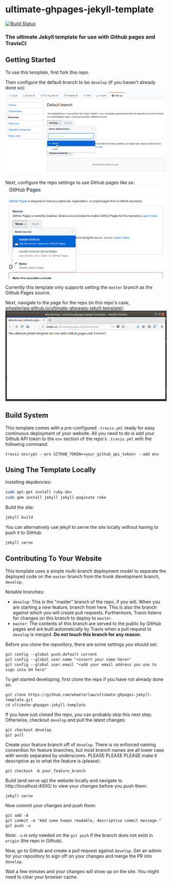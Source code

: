 # ultimate-ghpages-jekyll-template
[![Build Status](https://travis-ci.com/wheelerlaw/ultimate-ghpages-jekyll-template.svg?branch=develop)](https://travis-ci.com/wheelerlaw/ultimate-ghpages-jekyll-template)

### The ultimate Jekyll template for use with Github pages and TravisCI

## Getting Started

To use this template, first fork this repo. 

Then configure the default branch to be `develop` (if you haven't already done so):
![](local/default-branch.png)

Next, configure the repo settings to use Github pages like so:
![](local/gh-pages.png)

Currently this template only supports setting the `master` branch as the Github Pages source. 

Next, navigate to the page for the repo (in this repo's case, [wheelerlaw.github.io/ultimate-ghpages-jekyll-template](http://wheelerlaw.github.io/ultimate-ghpages-jekyll-template)):
![](local/result.png)

## Build System

This template comes with a pre-configured `.travis.yml` ready for easy continuous deployment of your website. All you need to do is add your Github API token to the `env` section of the repo's `.travis.yml` with the following command:

    travis encrypt --pro GITHUB_TOKEN=<your_github_api_token> --add env
    

## Using The Template Locally

Installing depdencies:
```sh
sudo apt-get install ruby-dev
sudo gem install jekyll jekyll-paginate rake
```

Build the site:
```sh
jekyll build
```

You can alternatively use jekyll to serve the site locally without having to push it to GitHub:
```sh
jekyll serve
```

## Contributing To Your Website

This template uses a simple multi-branch deployment model to separate the deployed code on the `master` branch from the trunk development branch, `develop`. 

Notable branches:
 - `develop`: This is the "master" branch of the repo, if you will. When you are starting a new feature, branch from here. This is also the branch against which you will create pull requests. Furthermore, Travis listens for changes on this branch to deploy to `master`.
 - `master`: The contents of this branch are served to the public by GitHub pages and are built automatically by Travis when a pull request to `develop` is merged. **Do not touch this branch for any reason.** 


Before you clone the repository, there are some settings you should set:
```
git config --global push.default current
git config --global user.name "<insert your name here>"
git config --global user.email "<add your email address you use to sign into GH here"
```

To get started developing, first clone the repo if you have not already done so:
```
git clone https://github.com/wheelerlaw/ultimate-ghpages-jekyll-template.git
cd ultimate-ghpages-jekyll-template
```

If you have just cloned the repo, you can probably skip this next step. Otherwise, checkout `develop` and pull the latest changes:
```
git checkout develop
git pull
```

Create your feature branch off of `develop`. There is no enforced naming convention for feature branches, but most branch names are all lower case with words separated by underscores. PLEASE PLEASE PLEASE make it descriptive as to what the feature is (please):
```
git checkout -b your_feature_branch
```

Build (and serve up) the website locally and navigate to http://localhost:4000/ to view your changes before you push them:
```
jekyll serve
```

Now commit your changes and push them:
```
git add -A
git commit -m "Add some human readable, descriptive commit message."
git push -u 
```
Note: `-u` is only needed on the `git push` if the branch does not exist in `origin` (the repo in Github). 

Now, go to Github and create a pull request against `develop`. Get an admin for your repository to sign off on your changes and merge the PR into `develop`. 

Wait a few minutes and your changes will show up on the site. You might need to clear your browser cache. 
